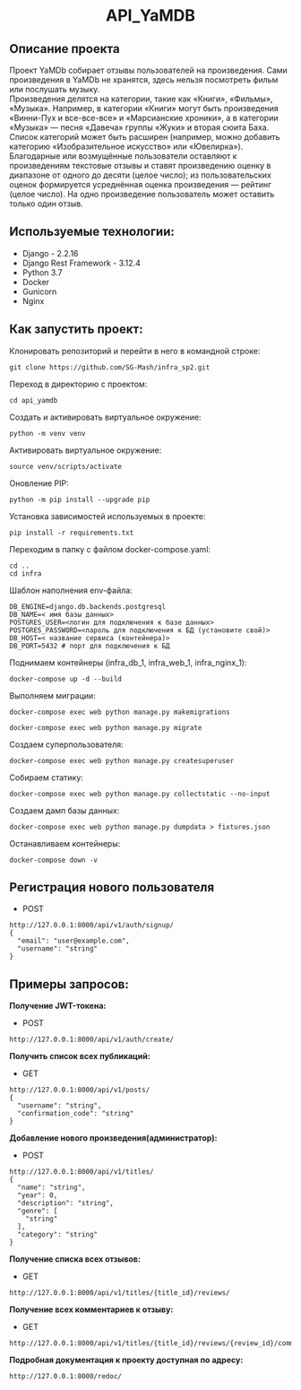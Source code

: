<h1 align="center">API_YaMDB</h1>

## Описание проекта
Проект YaMDb собирает отзывы пользователей на произведения. Сами произведения в YaMDb не хранятся, здесь нельзя посмотреть фильм или послушать музыку.<br/>
Произведения делятся на категории, такие как «Книги», «Фильмы», «Музыка». Например, в категории «Книги» могут быть произведения «Винни-Пух и все-все-все» и «Марсианские хроники», а в категории «Музыка» — песня «Давеча» группы «Жуки» и вторая сюита Баха. Список категорий может быть расширен (например, можно добавить категорию «Изобразительное искусство» или «Ювелирка»).<br/>
Благодарные или возмущённые пользователи оставляют к произведениям текстовые отзывы и ставят произведению оценку в диапазоне от одного до десяти (целое число); из пользовательских оценок формируется усреднённая оценка произведения — рейтинг (целое число). На одно произведение пользователь может оставить только один отзыв.<br/>

## Используемые технологии:<br/>
- Django - 2.2.16
- Django Rest Framework - 3.12.4
- Python 3.7
- Docker
- Gunicorn
- Nginx
## Как запустить проект:
Клонировать репозиторий и перейти в него в командной строке:
```
git clone https://github.com/SG-Mash/infra_sp2.git
```
Переход в директорию с проектом:
```
cd api_yamdb
```
Cоздать и активировать виртуальное окружение:
```
python -m venv venv
```
Активировать виртуальное окружение:
```
source venv/scripts/activate
```
Оновление PIP:
```
python -m pip install --upgrade pip
```
Установка зависимостей используемых в проекте:
```
pip install -r requirements.txt
```
Переходим в папку с файлом docker-compose.yaml:
```
cd ..
cd infra
```
Шаблон наполнения env-файла:
```
DB_ENGINE=django.db.backends.postgresql
DB_NAME=< имя базы данных>
POSTGRES_USER=<логин для подключения к базе данных>
POSTGRES_PASSWORD=<пароль для подключения к БД (установите свой)>
DB_HOST=< название сервиса (контейнера)>
DB_PORT=5432 # порт для подключения к БД
```
Поднимаем контейнеры (infra_db_1, infra_web_1, infra_nginx_1):
```
docker-compose up -d --build
```
Выполняем миграции:
```
docker-compose exec web python manage.py makemigrations
```
```
docker-compose exec web python manage.py migrate
```
Создаем суперпользователя:
```
docker-compose exec web python manage.py createsuperuser
```
Собираем статику:
```
docker-compose exec web python manage.py collectstatic --no-input
```
Создаем дамп базы данных:
```
docker-compose exec web python manage.py dumpdata > fixtures.json
```
Останавливаем контейнеры:
```
docker-compose down -v
```

## Регистрация нового пользователя
- POST
```
http://127.0.0.1:8000/api/v1/auth/signup/
{
  "email": "user@example.com",
  "username": "string"
}
```
## Примеры запросов:
**Получение JWT-токена:**
- POST
```
http://127.0.0.1:8000/api/v1/auth/create/
```
**Получить список всех публикаций:**
- GET
```
http://127.0.0.1:8000/api/v1/posts/
{
  "username": "string",
  "confirmation_code": "string"
}
```
**Добавление нового произведения(администратор):**
- POST
```
http://127.0.0.1:8000/api/v1/titles/
{
  "name": "string",
  "year": 0,
  "description": "string",
  "genre": [
    "string"
  ],
  "category": "string"
}
```
**Получение списка всех отзывов:**
- GET
```
http://127.0.0.1:8000/api/v1/titles/{title_id}/reviews/
```
**Получение всех комментариев к отзыву:**
- GET
```
http://127.0.0.1:8000/api/v1/titles/{title_id}/reviews/{review_id}/comments/
```
**Подробная документация к проекту доступная по адресу:**
```
http://127.0.0.1:8000/redoc/
```
